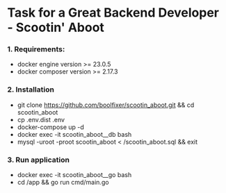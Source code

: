 # Task for a Great Backend Developer - Scootin' Aboot

### 1. Requirements:

- docker engine version >= 23.0.5
- docker composer version >= 2.17.3

### 2. Installation

- git clone https://github.com/boolfixer/scootin_aboot.git && cd scootin_aboot
- cp .env.dist .env
- docker-compose up -d
- docker exec -it scootin_aboot__db bash
- mysql -uroot -proot scootin_aboot < /scootin_aboot.sql && exit

### 3. Run application

- docker exec -it scootin_aboot__go bash 
- cd /app && go run cmd/main.go
